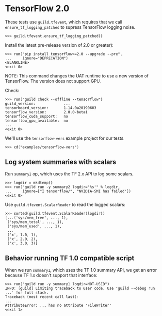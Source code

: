 # TensorFlow 2.0

These tests use `guild.tfevent`, which requires that we call
`ensure_tf_logging_patched` to supress TensorFlow logging noise.

    >>> guild.tfevent.ensure_tf_logging_patched()

Install the latest pre-release version of 2.0 or greater):

    >>> run("pip install tensorflow>=2.0 --upgrade --pre",
    ...     ignore="DEPRECATION")
    <BLANKLINE>
    <exit 0>

NOTE: This command changes the UAT runtime to use a new version of
TensorFlow. The version does not support GPU.

Check:

    >>> run("guild check --offline --tensorflow")
    guild_version:             ...
    tensorboard_version:       1.14.0a20190603
    tensorflow_version:        2.0.0-beta1
    tensorflow_cuda_support:   no
    tensorflow_gpu_available:  no
    ...
    <exit 0>

We'll use the `tensorflow-vers` example project for our tests.

    >>> cd("examples/tensorflow-vers")

## Log system summaries with scalars

Run `summary2` op, which uses the TF 2.x API to log some scalars.

    >>> logdir = mkdtemp()
    >>> run("guild run -y summary2 logdir='%s'" % logdir,
    ...     ignore=["I tensorflow/", "NVIDIA-SMI has failed"])
    <exit 0>


Use `guild.tfevent.ScalarReader` to read the logged scalars:

    >>> sorted(guild.tfevent.ScalarReader(logdir))
    [...('sys/mem_free', ..., 1),
     ('sys/mem_total', ..., 1),
     ('sys/mem_used', ..., 1),
     ...
     ('x', 1.0, 1),
     ('x', 2.0, 2),
     ('x', 3.0, 3)]

## Behavior running TF 1.0 compatible script

When we run `summary1`, which uses the TF 1.0 summary API, we get an
error because TF 1.x doesn't support that interface:

    >>> run("guild run -y summary1 logdir=NOT-USED")
    INFO: [guild] Limiting traceback to user code. Use 'guild --debug run ...' for full stack.
    Traceback (most recent call last):
    ...
    AttributeError: ... has no attribute 'FileWriter'
    <exit 1>
